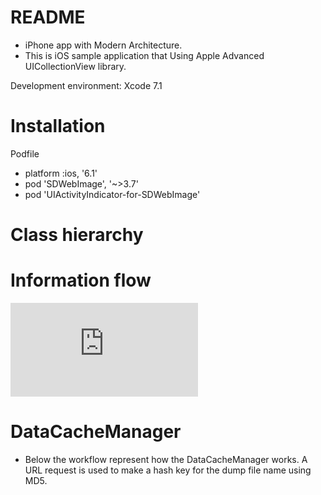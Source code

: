 # README #

- iPhone app with Modern Architecture.
- This is iOS sample application that Using Apple Advanced UICollectionView library.

Development environment: 
Xcode 7.1

# Installation

Podfile

- platform :ios, '6.1'
- pod 'SDWebImage', '~>3.7'
- pod 'UIActivityIndicator-for-SDWebImage'

# Class hierarchy

# Information flow
![Information flow](https://github.com/4dot/ShowMeTheMovie/doc/program/ShowMeTheMovie_information_flow.pdf)

# DataCacheManager

- Below the workflow represent how the DataCacheManager works. A URL request is used to make a hash key for the dump file name using MD5. 
